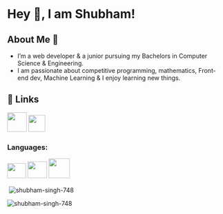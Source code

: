 # Hey 👋, I am Shubham!

  
## About Me 🚀
* I’m a web developer & a junior pursuing my Bachelors in Computer Science & Engineering. 
* I am passionate about competitive programming, mathematics, Front-end dev, Machine Learning & I enjoy learning new things.


## 🔗 Links
<a href="https://bit.ly/3YNDuvV"><img src="https://cdn-icons-png.flaticon.com/512/2626/2626273.png" alt="" width="45" height="45"></a>
<a href="https://bit.ly/3lqPdlP"><img src="https://upload.wikimedia.org/wikipedia/commons/thumb/4/4f/Twitter-logo.svg/512px-Twitter-logo.svg.png?20220821125553" alt="" width="39" height="39"></a>
<h3 align="left">
<p align="left">




<h3 align="left">Languages:</h3>
<p align="left"> <img src="https://www.britefish.net/wp-content/uploads/2019/07/logo-c-1.png" width="43px" height="35px" alt=""> <img src="https://i.pinimg.com/736x/a2/dc/32/a2dc3249364449a49f01a6275d277b8c.jpg" width="45px" height="39px" alt=""> <img src="https://www.citypng.com/public/uploads/preview/js-javascript-round-logo-icon-png-11662226392lsrrajcm0y.png" height="46px" width="49px"> </p>

<p>&nbsp;<img align="center" src="https://github-readme-stats.vercel.app/api?username=shubham-singh-748&show_icons=true&locale=en" alt="shubham-singh-748" /></p>
<p align="left"> <img src="https://komarev.com/ghpvc/?username=shubham-singh-748&label=Profile Views&color=0e75b6&style=flat" alt="shubham-singh-748" /> </p>

